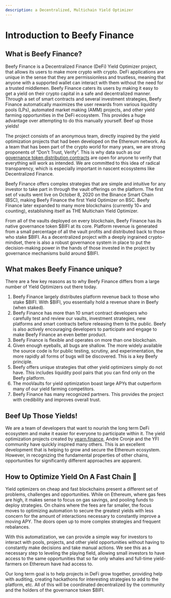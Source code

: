 ```yaml
---
description: a Decentralized, Multichain Yield Optimizer
---
```


# Introduction to Beefy Finance

## What is Beefy Finance?

Beefy Finance is a Decentralized Finance (DeFi) Yield Optimizer project, that allows its users to make more crypto with crypto. DeFi applications are unique in the sense that they are permissionless and trustless, meaning that anyone with a supported wallet can interact with them without the need for a trusted middlemen. Beefy Finance caters its users by making it easy to get a yield on their crypto capital in a safe and decentralized manner. Through a set of smart contracts and several investment strategies, Beefy Finance automatically maximizes the user rewards from various liquidity pools (LPs), automated market making (AMM) projects, and other yield farming opportunities in the DeFi ecosystem. This provides a huge advantage over attempting to do this manually yourself. Beef up those yields!

The project consists of an anonymous team, directly inspired by the yield optimization projects that had been developed on the Ethereum network. As a team that has been part of the crypto world for many years, we are strong proponents of “Don't Trust, Verify”. This is why data such as our [governance token distribution contracts](https://medium.com/beefyfinance/bifi-contracts-are-live-on-mainnet-6080577269d7) are open for anyone to verify that everything will work as intended. We are committed to this idea of radical transparency, which is especially important in nascent ecosystems like Decentralized Finance.

Beefy Finance offers complex strategies that are simple and intuitive for any investor to take part in through the vault offerings on the platform. The first set of vaults went live on October 8, 2020 on the Binance Smart Chain (BSC), making Beefy Finance the first Yield Optimizer on BSC. Beefy Finance later expanded to many more blockchains (currently 10+ and counting), establishing itself as THE Multichain Yield Optimizer.

From all of the vaults deployed on every blockchain, Beefy Finance has its native governance token $BIFI at its core. Platform revenue is generated from a small percentage of all the vault profits and distributed back to those who stake $BIFI. As a decentralized project with a deeply ingrained crypto-mindset, there is also a robust governance system in place to put the decision-making power in the hands of those invested in the project by governance mechanisms build around $BIFI.

## What makes Beefy Finance unique?

There are a few key reasons as to why Beefy Finance differs from a large number of Yield Optimizers out there today.

1. Beefy Finance largely distributes platform revenue back to those who stake $BIFI. With $BIFI, you essentially hold a revenue share in Beefy (when staked).&#x20;
2. Beefy Finance has more than 10 smart contract developers who carefully test and review our vaults, investment strategies, new platforms and smart contracts before releasing them to the public. Beefy is also actively encouraging developers to participate and engage to make Beefy Finance an even better product.
3. Beefy Finance is flexible and operates on more than one blockchain.
4. Given enough eyeballs, all bugs are shallow. The more widely available the source code is for public testing, scrutiny, and experimentation, the more rapidly all forms of bugs will be discovered. This is a key Beefy principle.
5. Beefy offers unique strategies that other yield optimizers simply do not have. This includes liquidity pool pairs that you can find only on the Beefy platform.&#x20;
6. The mooVaults for yield optimization boast large APYs that outperform many of our yield farming competitors.
7. Beefy Finance has many recognized partners. This provides the project with credibility and improves overall trust.

## Beef Up Those Yields!

We are‌ ‌a‌ ‌team‌ ‌of‌ ‌developers‌ ‌that‌ ‌want‌ ‌to‌ nourish ‌the‌ ‌long‌ ‌term‌ ‌DeFi ecosystem‌ ‌and‌ ‌make‌ ‌it‌ ‌easier‌ ‌for everyone to‌ ‌participate within it.‌ ‌The‌ ‌yield‌ ‌optimization‌ ‌projects ‌created‌ ‌by‌ [‌yearn.finance](https://yearn.finance)‌, Andre‌ ‌Cronje‌ ‌and‌ ‌the‌ ‌YFI‌ ‌community have quickly inspired many others. This is an excellent ‌development ‌that‌ ‌is ‌helping‌ to ‌grow‌ and secure ‌the‌ ‌Ethereum‌ ‌ecosystem. However, in recognizing the fundamental properties of other chains, opportunities for significantly different approaches are apparent.

## How to Optimize Yield On A Fast Chain 🎯 <a href="#a8cb" id="a8cb"></a>

Yield‌ ‌optimizers‌ ‌on‌ ‌cheap and fast blockchains ‌present‌ ‌a‌ ‌different‌ ‌set‌ ‌of‌ ‌problems, challenges and opportunities.‌ ‌While‌ ‌on‌ ‌Ethereum,‌ where ‌gas‌ ‌fees‌ ‌are‌ ‌high,‌ ‌it‌ ‌makes‌ ‌sense‌ ‌to‌ ‌focus‌ ‌on‌ ‌gas‌ ‌savings, and ‌pooling‌ ‌funds‌ ‌to‌ ‌deploy‌ ‌strategies.‌ ‌On chains where the fees are far smaller, ‌the‌ ‌focus‌ ‌moves‌ ‌to‌ ‌optimizing‌ ‌automation‌ ‌to‌ ‌secure ‌the‌ ‌greatest ‌yields‌ with less concern for the amount of interactions necessary ‌to‌ constantly ‌improve‌ ‌a‌ ‌moving‌ ‌APY.‌ ‌The doors open up to more complex strategies and frequent rebalances.

With‌ this ‌automatization,‌ ‌we‌ ‌can‌ ‌provide‌ ‌a‌ ‌simple‌ ‌way‌ ‌for‌ ‌investors‌ ‌to‌ ‌interact‌ ‌with‌ ‌pools,‌ ‌projects,‌ ‌and‌ ‌other yield‌ ‌opportunities‌ ‌without‌ ‌having‌ ‌to‌ ‌constantly make decisions and take‌ ‌manual‌ ‌actions‌.‌ ‌We‌ ‌see‌ ‌this‌ ‌as‌ ‌a‌ ‌necessary‌ ‌step‌ ‌to‌ ‌leveling‌ ‌the‌ ‌playing‌ ‌field,‌ ‌allowing‌ ‌small‌ ‌investors‌ ‌to‌ ‌have‌ ‌access‌ ‌to‌ ‌the‌ ‌same‌ ‌opportunities‌ ‌that‌ ‌so‌ ‌far‌ ‌only‌ ‌whales‌ and full-time yield-farmers on Ethereum ‌have‌ ‌had‌ ‌access‌ ‌to.‌ ‌ ‌

Our long term goal is to help projects in DeFi grow together, providing help with auditing, creating hackathons for interesting strategies to add to the platform, etc. All of this will be coordinated decentralized by the community and the holders of the governance token $BIFI.

